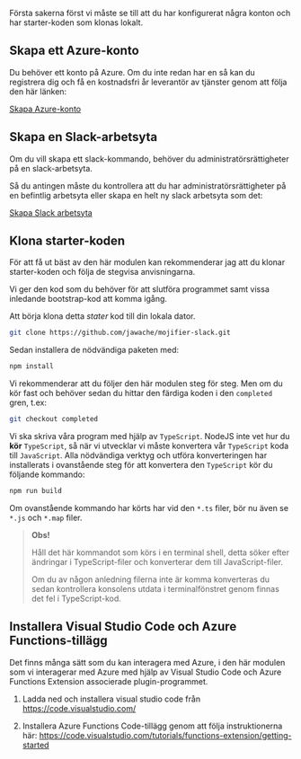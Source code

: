 Första sakerna först vi måste se till att du har konfigurerat några konton och har starter-koden som klonas lokalt.

## <a name="create-an-azure-account"></a>Skapa ett Azure-konto

Du behöver ett konto på Azure. Om du inte redan har en så kan du registrera dig och få en kostnadsfri år leverantör av tjänster genom att följa den här länken:

[Skapa Azure-konto](https://azure.microsoft.com/free)

## <a name="create-a-slack-workspace"></a>Skapa en Slack-arbetsyta

Om du vill skapa ett slack-kommando, behöver du administratörsrättigheter på en slack-arbetsyta.

Så du antingen måste du kontrollera att du har administratörsrättigheter på en befintlig arbetsyta eller skapa en helt ny slack arbetsyta som det:

[Skapa Slack arbetsyta](https://slack.com/create)

## <a name="clone-the-starter-code"></a>Klona starter-koden

För att få ut bäst av den här modulen kan rekommenderar jag att du klonar starter-koden och följa de stegvisa anvisningarna.

Vi ger den kod som du behöver för att slutföra programmet samt vissa inledande bootstrap-kod att komma igång.

Att börja klona detta _stater_ kod till din lokala dator.

```bash
git clone https://github.com/jawache/mojifier-slack.git
```

Sedan installera de nödvändiga paketen med:

```bash
npm install
```

Vi rekommenderar att du följer den här modulen steg för steg. Men om du kör fast och behöver sedan du hittar den färdiga koden i den `completed` gren, t.ex:

```bash
git checkout completed
```

Vi ska skriva våra program med hjälp av `TypeScript`. NodeJS inte vet hur du **kör** `TypeScript`, så när vi utvecklar vi måste konvertera vår `TypeScript` koda till `JavaScript`. Alla nödvändiga verktyg och utföra konverteringen har installerats i ovanstående steg för att konvertera den `TypeScript` kör du följande kommando:

```bash
npm run build
```

Om ovanstående kommando har körts har vid den `*.ts` filer, bör nu även se `*.js` och `*.map` filer.

> **Obs!**
>
> Håll det här kommandot som körs i en terminal shell, detta söker efter ändringar i TypeScript-filer och konverterar dem till JavaScript-filer.
>
> Om du av någon anledning filerna inte är komma konverteras du sedan kontrollera konsolens utdata i terminalfönstret genom finnas det fel i TypeScript-kod.

## <a name="install-visual-studio-code--azure-functions-extention"></a>Installera Visual Studio Code och Azure Functions-tillägg

Det finns många sätt som du kan interagera med Azure, i den här modulen som vi interagerar med Azure med hjälp av Visual Studio Code och Azure Functions Extension associerade plugin-programmet.

1. Ladda ned och installera visual studio code från https://code.visualstudio.com/

2. Installera Azure Functions Code-tillägg genom att följa instruktionerna här: https://code.visualstudio.com/tutorials/functions-extension/getting-started
